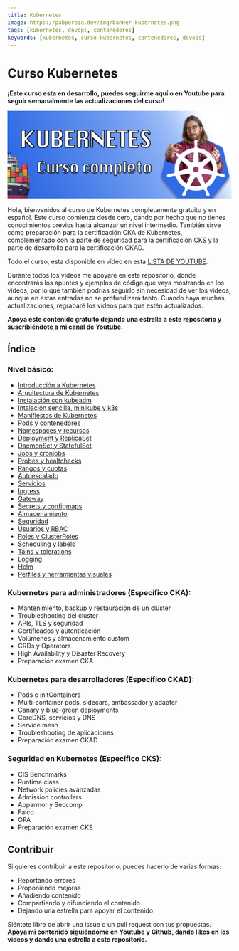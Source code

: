 ```yaml
---
title: Kubernetes 
image: https://pabpereza.dev/img/banner_kubernetes.png
tags: [kubernetes, devops, contenedores]
keywords: [kubernetes, curso kubernetes, contenedores, devops]
---
```


# Curso Kubernetes 

**¡Este curso esta en desarrollo, puedes seguirme aquí o en Youtube para seguir semanalmente las actualizaciones del curso!**

![Banner Kubernetes](img/banner_kubernetes.png)

Hola, bienvenidos al curso de Kubernetes completamente gratuito y en español. Este curso comienza desde cero, dando por hecho que no tienes conocimientos previos hasta alcanzar un nivel intermedio. También sirve como preparación para la certificación CKA de Kubernetes, complementado con la parte de seguridad para la certificación CKS y la parte de desarrollo para la certificación CKAD.

Todo el curso, esta disponible en vídeo en esta [LISTA DE YOUTUBE](https://www.youtube.com/playlist?list=PLQhxXeq1oc2k9MFcKxqXy5GV4yy7wqSma).

Durante todos los vídeos me apoyaré en este repositorio, donde encontrarás los apuntes y ejemplos de código que vaya mostrando en los vídeos, por lo que también podrías seguirlo sin necesidad de ver los vídeos, aunque en estas entradas no se profundizará tanto. Cuando haya muchas actualizaciones, regrabaré los vídeos para que estén actualizados.

**Apoya este contenido gratuito dejando una estrella a este repositorio y suscribiéndote a mi canal de Youtube.**

## Índice

### Nivel básico:
* [Introducción a Kubernetes](./101.Introduccion.md)
* [Arquitectura de Kubernetes](./102.Arquitectura.md)
* [Instalación con kubeadm](./103.Instalacion.md)
* [Intalación sencilla, minikube y k3s](./103bis.Instalacion.md) 
* [Manifiestos de Kubernetes](./104.Manifiestos.md)
* [Pods y contenedores](./105.Pods.md)
* [Namespaces y recursos](./106.Namespaces.md)
* [Deployment y ReplicaSet](./107.Deployments.md)
* [DaemonSet y StatefulSet](./108.DSySS.md)
* [Jobs y cronjobs](./109.Jobs.md)
* [Probes y healtchecks](./110.Probes_live_readiness.md)
* [Rangos y cuotas](./111.Rangos_quotas.md)
* [Autoescalado](./112.Autoscaling.md)
* [Servicios](./113.Services.md)
* [Ingress](./114.Ingress_controller.md)
* [Gateway](./115.Gateway.md)
* [Secrets y configmaps](./116.Secrets_configmaps.md)
* [Almacenamiento](./117.Almacenamiento.md)
* [Seguridad](./118.Seguridad.md) 
* [Usuarios y RBAC](./119.Usuarios.md)
* [Roles y ClusterRoles](./120.Roles.md)
* [Scheduling y labels](./121.Scheduling_labels.md)
* [Tains y tolerations](./122.Taints_tolerations.md)
* [Logging](./123.Logging.md)
* [Helm](./124.Helm.md)
* [Perfiles y herramientas visuales](./125.Perfiles_software_dashboard.md)

### Kubernetes para administradores (Específico CKA):
* Mantenimiento, backup y restauración de un clúster
* Troubleshooting del cluster
* APIs, TLS y seguridad
* Certificados y autenticación
* Volúmenes y almacenamiento custom
* CRDs y Operators
* High Availability y Disaster Recovery
* Preparación examen CKA

### Kubernetes para desarrolladores (Específico CKAD):
* Pods e initContainers
* Multi-container pods, sidecars, ambassador y adapter
* Canary y blue-green deployments
* CoreDNS, servicios y DNS
* Service mesh
* Troubleshooting de aplicaciones
* Preparación examen CKAD

### Seguridad en Kubernetes (Específico CKS):
* CIS Benchmarks
* Runtime class
* Network policies avanzadas
* Admission controllers
* Apparmor y Seccomp
* Falco
* OPA
* Preparación examen CKS


## Contribuir
Si quieres contribuir a este repositorio, puedes hacerlo de varias formas:
* Reportando errores
* Proponiendo mejoras
* Añadiendo contenido 
* Compartiendo y difundiendo el contenido
* Dejando una estrella para apoyar el contenido
  
Siéntete libre de abrir una issue o un pull request con tus propuestas. **Apoya mi contenido siguiéndome en Youtube y Github, dando likes en los vídeos y dando una estrella a este repositorio.**
